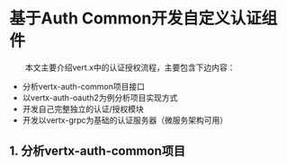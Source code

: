 # 基于Auth Common开发自定义认证组件

　　本文主要介绍vert.x中的认证授权流程，主要包含下边内容：

* 分析vertx-auth-common项目接口
* 以vertx-auth-oauth2为例分析项目实现方式
* 开发自己完整独立的认证/授权模块
* 开发以vertx-grpc为基础的认证服务器（微服务架构可用）

## 1. 分析vertx-auth-common项目

　　

